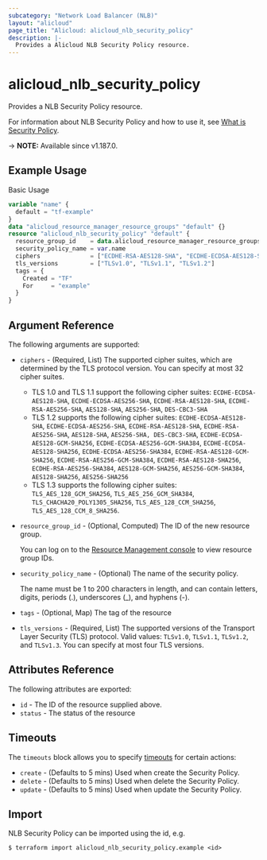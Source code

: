 ```yaml
---
subcategory: "Network Load Balancer (NLB)"
layout: "alicloud"
page_title: "Alicloud: alicloud_nlb_security_policy"
description: |-
  Provides a Alicloud NLB Security Policy resource.
---
```


# alicloud_nlb_security_policy

Provides a NLB Security Policy resource.



For information about NLB Security Policy and how to use it, see [What is Security Policy](https://www.alibabacloud.com/help/en/server-load-balancer/latest/createsecuritypolicy-nlb).

-> **NOTE:** Available since v1.187.0.

## Example Usage

Basic Usage

```terraform
variable "name" {
  default = "tf-example"
}
data "alicloud_resource_manager_resource_groups" "default" {}
resource "alicloud_nlb_security_policy" "default" {
  resource_group_id    = data.alicloud_resource_manager_resource_groups.default.ids.0
  security_policy_name = var.name
  ciphers              = ["ECDHE-RSA-AES128-SHA", "ECDHE-ECDSA-AES128-SHA"]
  tls_versions         = ["TLSv1.0", "TLSv1.1", "TLSv1.2"]
  tags = {
    Created = "TF"
    For     = "example"
  }
}
```

## Argument Reference

The following arguments are supported:
* `ciphers` - (Required, List) The supported cipher suites, which are determined by the TLS protocol version. You can specify at most 32 cipher suites.
  - TLS 1.0 and TLS 1.1 support the following cipher suites: `ECDHE-ECDSA-AES128-SHA`, `ECDHE-ECDSA-AES256-SHA`, `ECDHE-RSA-AES128-SHA`, `ECDHE-RSA-AES256-SHA`, `AES128-SHA`, `AES256-SHA`, `DES-CBC3-SHA`
  - TLS 1.2 supports the following cipher suites: `ECDHE-ECDSA-AES128-SHA`, `ECDHE-ECDSA-AES256-SHA`, `ECDHE-RSA-AES128-SHA`, `ECDHE-RSA-AES256-SHA`, `AES128-SHA`, `AES256-SHA, DES-CBC3-SHA`, `ECDHE-ECDSA-AES128-GCM-SHA256`, `ECDHE-ECDSA-AES256-GCM-SHA384`, `ECDHE-ECDSA-AES128-SHA256`, `ECDHE-ECDSA-AES256-SHA384`, `ECDHE-RSA-AES128-GCM-SHA256`, `ECDHE-RSA-AES256-GCM-SHA384`, `ECDHE-RSA-AES128-SHA256`, `ECDHE-RSA-AES256-SHA384`, `AES128-GCM-SHA256`, `AES256-GCM-SHA384`, `AES128-SHA256`, `AES256-SHA256`
  - TLS 1.3 supports the following cipher suites: `TLS_AES_128_GCM_SHA256`, `TLS_AES_256_GCM_SHA384`, `TLS_CHACHA20_POLY1305_SHA256`, `TLS_AES_128_CCM_SHA256`, `TLS_AES_128_CCM_8_SHA256`.
* `resource_group_id` - (Optional, Computed) The ID of the new resource group.

  You can log on to the [Resource Management console](https://resourcemanager.console.aliyun.com/resource-groups) to view resource group IDs.
* `security_policy_name` - (Optional) The name of the security policy.

  The name must be 1 to 200 characters in length, and can contain letters, digits, periods (.), underscores (\_), and hyphens (-).
* `tags` - (Optional, Map) The tag of the resource
* `tls_versions` - (Required, List) The supported versions of the Transport Layer Security (TLS) protocol. Valid values: `TLSv1.0`, `TLSv1.1`, `TLSv1.2`, and `TLSv1.3`. You can specify at most four TLS versions.

## Attributes Reference

The following attributes are exported:
* `id` - The ID of the resource supplied above.
* `status` - The status of the resource

## Timeouts

The `timeouts` block allows you to specify [timeouts](https://www.terraform.io/docs/configuration-0-11/resources.html#timeouts) for certain actions:
* `create` - (Defaults to 5 mins) Used when create the Security Policy.
* `delete` - (Defaults to 5 mins) Used when delete the Security Policy.
* `update` - (Defaults to 5 mins) Used when update the Security Policy.

## Import

NLB Security Policy can be imported using the id, e.g.

```shell
$ terraform import alicloud_nlb_security_policy.example <id>
```